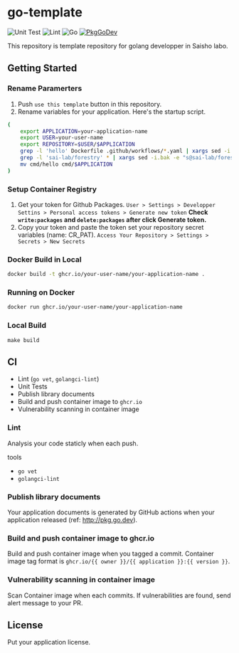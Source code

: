 # go-template

![Unit Test](https://github.com/sai-lab/forestry/workflows/Unit%20Test/badge.svg)
![Lint](https://github.com/sai-lab/forestry/workflows/Lint/badge.svg)
![Go](https://img.shields.io/github/go-mod/go-version/sai-lab/forestry)
[![PkgGoDev](https://pkg.go.dev/badge/github.com/sai-lab/forestry)](https://pkg.go.dev/github.com/sai-lab/forestry)


This repository is template repository for golang developper in Saisho labo.

## Getting Started

### Rename Paramerters

1. Push `use this template` button in this repository.
2. Rename variables for your application.
Here's the startup script.

```bash
(
    export APPLICATION=your-application-name
    export USER=your-user-name
    export REPOSITORY=$USER/$APPLICATION
    grep -l 'hello' Dockerfile .github/workflows/*.yaml | xargs sed -i.bak -e "s/hello/$APPLICATION/g"
    grep -l 'sai-lab/forestry' * | xargs sed -i.bak -e "s@sai-lab/forestry@$REPOSITORY@g"
    mv cmd/hello cmd/$APPLICATION
)
```

### Setup Container Registry

1. Get your token for Github Packages.
`User > Settings > Developper Settins > Personal access tokens > Generate new token`
**Check `write:packages` and `delete:packages` after click Generate token.**
2. Copy your token and paste the token set your repository secret variables (name: CR_PAT).
`Access Your Repository > Settings > Secrets > New Secrets`


### Docker Build in Local

```bash
docker build -t ghcr.io/your-user-name/your-application-name .
```

### Running on Docker

```bash
docker run ghcr.io/your-user-name/your-application-name
```

### Local Build

```
make build
```

## CI

- Lint (`go vet`, `golangci-lint`)
- Unit Tests
- Publish library documents
- Build and push container image to `ghcr.io`
- Vulnerability scanning in container image

### Lint

Analysis your code staticly when each push.

tools
- `go vet`
- `golangci-lint`

### Publish library documents

Your application documents is generated by GitHub actions when your application released (ref: http://pkg.go.dev).

### Build and push container image to ghcr.io

Build and push container image when you tagged a commit.
Container image tag format is `ghcr.io/{{ owner }}/{{ application }}:{{ version }}`.

### Vulnerability scanning in container image

Scan Container image when each commits.
If vulnerabilities are found, send alert message to your PR.

## License

Put your application license.
